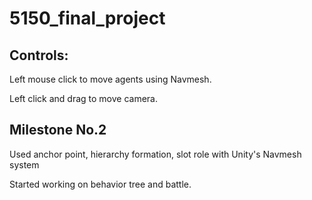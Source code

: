 # 5150_final_project

## Controls:
Left mouse click to move agents using Navmesh.

Left click and drag to move camera. 


## Milestone No.2
Used anchor point, hierarchy formation, slot role with Unity's Navmesh system

Started working on behavior tree and battle.
